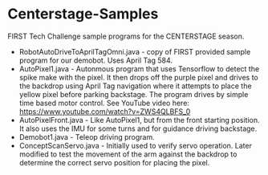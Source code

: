 # Centerstage-Samples
FIRST Tech Challenge sample programs for the CENTERSTAGE season.
- RobotAutoDriveToAprilTagOmni.java - copy of FIRST provided sample program for our demobot. Uses April Tag 584.
- AutoPixel1.java - Autonmous program that uses Tensorflow to detect the spike make with the pixel. It then drops off the purple pixel and drives to the backdrop using April Tag navigation where it attempts to place the yellow pixel before parking backstage. The program drives by simple time based motor control. See YouTube video here: https://www.youtube.com/watch?v=ZWS4QLBFS_0
- AutoPixelFront.java - Like AutoPixel1, but from the front starting position. It also uses the IMU for some turns and for guidance driving backstage.
- Demobot1.java - Teleop driving program.
- ConceptScanServo.java - Initially used to verify servo operation. Later modified to test the movement of the arm against the backdrop to determine the correct servo position for placing the pixel.
